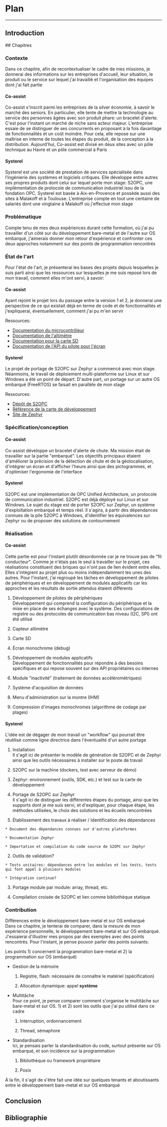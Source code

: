 # Plan
---
## Introduction

## Chapitres

### Contexte
Dans ce chapitre, afin de recontextualiser le cadre de mes missions, je donnerai des informations sur les entreprises d'accueil, leur situation, le produit ou le service sur lequel j'ai travaillé et l'organisation des équipes dont j'ai fait partie

#### Co-assist
Co-assist s'inscrit parmi les entreprises de la silver économie, à savoir le marché des seniors. En particulier, elle tente de mettre la technologie au service des personnes âgées avec son produit phare: un bracelet d'alerte. C'est pour l'instant un marché de niche sans acteur majeur. L'entreprise essaie de se distinguer de ses concurrents en proposant à la fois davantage de fonctionnalités et un coût moindre. Pour cela, elle repose sur une maîtrise en interne de toutes les étapes du produit, de la conception à la distribution. Aujourd'hui, Co-assist est divisé en deux sites avec un pôle technique au Havre et un pôle commercial à Paris

#### Systerel
Systerel est une société de prestation de services spécialisée dans l’ingénierie des systèmes et logiciels critiques. Elle développe entre autres ses propres produits dont celui sur lequel porte mon stage: S2OPC, une implémentation de protocole de communication industriel issu de la fondation OPC. Systerel est basée à Aix-en-Provence et possède aussi des sites à Malakoff et à Toulouse. L'entreprise compte en tout une centaine de salariés dont une vingtaine à Malakoff où j'effectue mon stage

### Problématique
Compte tenu de mes deux expériences durant cette formation, où j'ai pu travailler d'un côté sur du développement bare-metal et de l'autre sur OS embarqué, j'aimerais donner mon retour d'expérience et confronter ces deux approches notamment sur des points de programmation rencontrés

### État de l'art
Pour l'état de l'art, je présenterai les bases des projets depuis lesquelles je suis parti ainsi que les ressources sur lesquelles je me suis reposé lors de mon travail, comment elles m'ont servi, à savoir:

#### Co-assist
Ayant rejoint le projet lors du passage entre la version 1 et 2, je donnerai une perspective de ce qui existait déjà en terme de code et de fonctionnalités et j'expliquerai, éventuellement, comment j'ai pu m'en servir

Ressources:

* [Documentation du microcontrôleur](https://www.silabs.com/support/resources.p-microcontrollers_32-bit-mcus_leopard-gecko)
* [Documentation de l'altimètre](https://www.infineon.com/dgdl/Infineon-DPS310-DS-v01_00-EN.pdf?fileId=5546d462576f34750157750826c42242)
* [Documentation pour la carte SD](https://www.sdcard.org/downloads/pls/index.html)
* [Documentation de l'API du pilote pour l'écran](https://siliconlabs.github.io/Gecko_SDK_Doc/efm32g/html/group__glib.html)

#### Systerel
Le projet de portage de S2OPC sur Zephyr a commencé avec mon stage. Néanmoins, le travail de déploiement multi-plateforme sur Linux et sur Windows a été un point de départ. D'autre part, un portage sur un autre OS embarqué (FreeRTOS) se faisait en parallèle de mon stage

Ressources:

* [Dépôt de S2OPC](https://gitlab.com/systerel/S2OPC)
* [Référence de la carte de développement](https://www.nxp.com/support/developer-resources/evaluation-and-development-boards/i.mx-evaluation-and-development-boards/mimxrt1064-evk-i.mx-rt1064-evaluation-kit:MIMXRT1064-EVK)
* [Site de Zephyr](https://www.zephyrproject.org/)

### Spécification/conception
#### Co-assist
Co-assist développe un bracelet d'alerte de chute. Ma mission était de travailler sur la partie "embarqué". Les objectifs principaux étaient d'améliorer la précision de la détection de chute et de la géolocalisation, d'intégrer un écran et d'afficher l'heure ainsi que des pictogrammes, et d'optimiser l'ergonomie de l'interface

#### Systerel
S2OPC est une implémentation de OPC Unified Architecture, un protocole de communication industriel. S2OPC est déjà déployé sur Linux et sur Windows. Le sujet du stage est de porter S2OPC sur Zephyr, un système d'exploitation embarqué et temps réel. Il s'agira, à partir des dépendances connues de la pile S2OPC à Windows, d'identifier les équivalences sur Zephyr ou de proposer des solutions de contournement

### Réalisation
#### Co-assist
Cette partie est pour l'instant plutôt désordonnée car je ne trouve pas de "fil conducteur". Comme je n'étais pas le seul à travailler sur le projet, ces réalisations constituent des briques qui n'ont pas de lien évident entre elles. Elles s'intègrent au projet plus ou moins indépendamment les unes des autres. Pour l'instant, j'ai regroupé les tâches en développement de pilotes de périphériques et en développement de modules applicatifs car les approches et les résultats de sortie attendus étaient différents

1. Développement de pilotes de périphériques <br />
Développement qui comprend la configuration du périphérique et la mise en place de ses échanges avec le système. Des configurations de registre ou des protocoles de communication bas niveau (I2C, SPI) ont été utilisé

  1. Capteur altimètre

  2. Carte SD

  3. Écran monochrome (debug)

2. Développement de modules applicatifs <br />
Développement de fonctionnalités pour répondre à des besoins spécifiques et qui repose souvent sur des API propriétaires ou internes

  1. Module "inactivité" (traitement de données accéléromètriques)

  2. Système d'acquisition de données

  3. Menu d'administration sur la montre (IHM)

  4. Compression d'images monochromes (algorithme de codage par plages)

#### Systerel
L'idée est de dégager de mon travail un "workflow" qui pourrait être réutilisé comme ligne directrice dans l'éventualité d'un autre portage

1. Installation <br />
Il s'agit ici de présenter le modèle de génération de S2OPC et de Zephyr ainsi que les outils nécessaires à installer sur le poste de travail

  1. S2OPC sur la machine (dockers, test avec serveur de démo)

  2. Zephyr: environnement (outils, SDK, etc.) et test sur la carte de développement

2. Portage de S2OPC sur Zephyr <br />
Il s'agit ici de distinguer les différentes étapes du portage, ainsi que les supports dont je me suis servi, et d'expliquer, pour chaque étape, les méthodes utilisées, le choix des solutions et les écueils rencontrées

  1. Établissement des travaux à réaliser / Identification des dépendances

    * Document des dépendances connues sur d'autres plateformes

    * Documentation Zephyr

    * Importation et compilation du code source de S2OPC sur Zephyr

  2. Outils de validation?

    * Tests unitaires: dépendances entre les modules et les tests, tests qui font appel à plusieurs modules

    * Intégration continue?

  3. Portage module par module: array, thread, etc.

  4. Compilation croisée de S2OPC et lien comme bibliothèque statique

### Contribution
Différences entre le développement bare-metal et sur OS embarqué <br />
Dans ce chapitre, je tenterai de comparer, dans la mesure de mon expérience personnelle, le développement bare-metal et sur OS embarqué. J'essaierai d'illustrer mes propos par des exemples avec des points rencontrés. Pour l'instant, je pense pouvoir parler des points suivants:

Les points 1) concernent la programmation bare-metal et 2) la programmation sur OS (embarqué)

* Gestion de la mémoire

  1. Registre, flash: nécessaire de connaître le matériel (spécification)

  2. Allocation dynamique: appel **système**

* Multitâche <br />
Pour ce point, je pense comparer comment s'organise le multitâche sur bare-metal et sur OS. 1) et 2) sont les outils que j'ai pu utilisé dans ce cadre

  1. Interruption, ordonnancement

  2. Thread, sémaphore

* Standardisation <br />
Ici, je pensais parler la standardisation du code, surtout présente sur OS embarqué, et son incidence sur la programmation

  1. Bibliothèque ou framework propriétaire

  2. Posix

À la fin, il s'agit de s'être fait une idée sur quelques tenants et aboutissants entre le développement bare-metal et sur OS embarqué

## Conclusion

## Bibliographie
